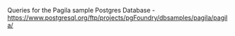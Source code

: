 Queries for the Pagila sample Postgres Database - https://www.postgresql.org/ftp/projects/pgFoundry/dbsamples/pagila/pagila/
